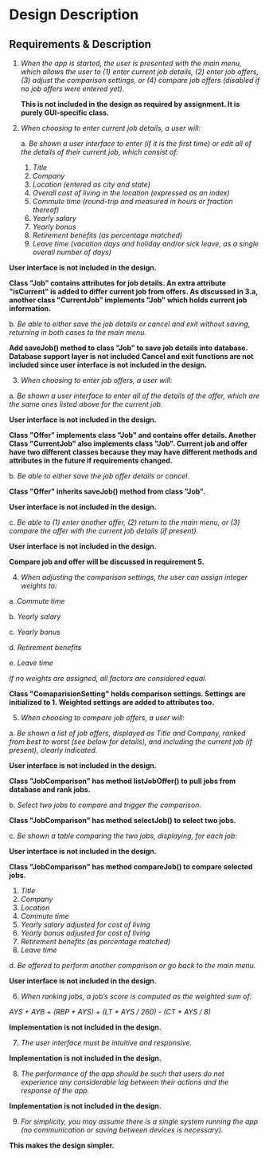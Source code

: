 # **Design Description**
## **Requirements & Description**
1. *When the app is started, the user is presented with the main menu, which allows the user to (1) enter current job details, (2) enter job offers, (3) adjust the comparison settings, or (4) compare job offers (disabled if no job offers were entered yet).*

   **This is not included in the design as required by assignment. It is purely GUI-specific class.**

2. *When choosing to enter current job details, a user will:*

   a. *Be shown a user interface to enter (if it is the first time) or edit all of the details of their current job, which consist of:*
    1. *Title*
    2. *Company*
    3. *Location (entered as city and state)*
    4. *Overall cost of living in the location (expressed as an index)*
    5. *Commute time (round-trip and measured in hours or fraction thereof)*
    6. *Yearly salary*
    7. *Yearly bonus*
    8. *Retirement benefits (as percentage matched)*
    9. *Leave time (vacation days and holiday and/or sick leave, as a single overall number of days)*

  **User interface is not included in the design.**

  **Class "Job" contains attributes for job details. An extra attribute "isCurrent" is added to differ current job from offers. As discussed in 3.a, another class "CurrentJob" implements "Job" which holds current job information.**

 b. *Be able to either save the job details or cancel and exit without saving, returning in both cases to the main menu.*

  **Add saveJob() method to class "Job" to save job details into database. Database support layer is not included**
  **Cancel and exit functions are not included since user interface is not included in the design.**

3. *When choosing to enter job offers, a user will:*

 a. *Be shown a user interface to enter all of the details of the offer, which are the same ones listed above for the current job.*

  **User interface is not included in the design.**
 
  **Class "Offer" implements class "Job" and contains offer details. Another Class "CurrentJob" also implements class "Job". Current job and offer have two different classes because they may have different methods and attributes in the future if requirements changed.**

 b. *Be able to either save the job offer details or cancel.*

  **Class "Offer" inherits saveJob() method from class "Job".**

  **User interface is not included in the design.**

 c. *Be able to (1) enter another offer, (2) return to the main menu, or (3) compare the offer with the current job details (if present).*

  **User interface is not included in the design.**

  **Compare job and offer will be discussed in requirement 5.**

4. *When adjusting the comparison settings, the user can assign integer weights to:*

 a. *Commute time*

 b. *Yearly salary*

 c. *Yearly bonus*

 d. *Retirement benefits*

 e. *Leave time*

 *If no weights are assigned, all factors are considered equal.*

 **Class "ComaparisionSetting" holds comparison settings. Settings are initialized to 1. Weighted settings are added to attributes too.**

5. *When choosing to compare job offers, a user will:*

 a. *Be shown a list of job offers, displayed as Title and Company, ranked from best to worst (see below for details), and including the current job (if present), clearly indicated.*

 **User interface is not included in the design.**

 **Class "JobComparison" has method listJobOffer() to pull jobs from database and rank jobs.**

 b. *Select two jobs to compare and trigger the comparison.*

 **Class "JobComparison" has method selectJob() to select two jobs.**

 c. *Be shown a table comparing the two jobs, displaying, for each job:*

 **User interface is not included in the design.**

 **Class "JobComparison" has method compareJob() to compare selected jobs.**

  1. *Title*
  2. *Company*
  3. *Location*
  4. *Commute time*
  5. *Yearly salary adjusted for cost of living*
  6. *Yearly bonus adjusted for cost of living*
  7. *Retirement benefits (as percentage matched)*
  8. *Leave time*

 d. *Be offered to perform another comparison or go back to the main menu.*

 **User interface is not included in the design.**

6. *When ranking jobs, a job’s score is computed as the weighted sum of:*

 *AYS + AYB + (RBP * AYS) + (LT * AYS / 260) - (CT * AYS / 8)*

 **Implementation is not included in the design.**

7. *The user interface must be intuitive and responsive.*

 **Implementation is not included in the design.**

8. *The performance of the app should be such that users do not experience any considerable lag between their actions and the response of the app.*

 **Implementation is not included in the design.**

9. *For simplicity, you may assume there is a single system running the app (no communication or saving between devices is necessary).*

 **This makes the design simpler.**








